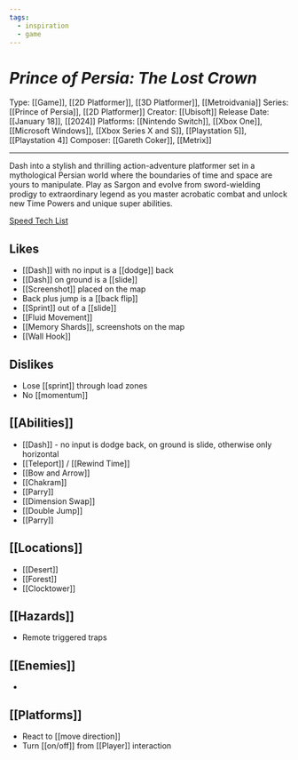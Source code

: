 ```yaml
---
tags:
  - inspiration
  - game
---
```

# _Prince of Persia: The Lost Crown_

Type: [[Game]], [[2D Platformer]], [[3D Platformer]], [[Metroidvania]]
Series: [[Prince of Persia]], [[2D Platformer]]
Creator: [[Ubisoft]]
Release Date: [[January 18]], [[2024]]
Platforms: [[Nintendo Switch]], [[Xbox One]], [[Microsoft Windows]], [[Xbox Series X and S]], [[Playstation 5]], [[Playstation 4]]
Composer: [[Gareth Coker]], [[Metrix]]

----

Dash into a stylish and thrilling action-adventure platformer set in a mythological Persian world where the boundaries of time and space are yours to manipulate. Play as Sargon and evolve from sword-wielding prodigy to extraordinary legend as you master acrobatic combat and unlock new Time Powers and unique super abilities.

[Speed Tech List](https://docs.google.com/document/d/1AqcPYkCsy2LehYHNLWPKLBQLMbF8X2sBQvRGw2OT_YM/edit?usp=sharing)

## Likes
* [[Dash]] with no input is a [[dodge]] back
* [[Dash]] on ground is a [[slide]]
* [[Screenshot]] placed on the map
* Back plus jump is a [[back flip]]
* [[Sprint]] out of a [[slide]]
* [[Fluid Movement]]
* [[Memory Shards]], screenshots on the map
* [[Wall Hook]]

## Dislikes
* Lose [[sprint]] through load zones
* No [[momentum]]

## [[Abilities]]
* [[Dash]] - no input is dodge back, on ground is slide, otherwise only horizontal
* [[Teleport]] / [[Rewind Time]]
* [[Bow and Arrow]]
* [[Chakram]]
* [[Parry]]
* [[Dimension Swap]]
* [[Double Jump]]
* [[Parry]]

## [[Locations]]
* [[Desert]]
* [[Forest]]
* [[Clocktower]]

## [[Hazards]]
* Remote triggered traps

## [[Enemies]]
* 

## [[Platforms]]
* React to [[move direction]]
* Turn [[on/off]] from [[Player]] interaction